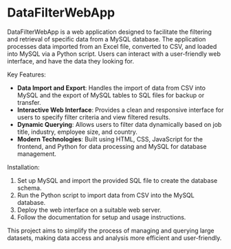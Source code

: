 # DataFilterWebApp
DataFilterWebApp is a web application designed to facilitate the filtering and retrieval of specific data from a MySQL database. The application processes data imported from an Excel file, converted to CSV, and loaded into MySQL via a Python script. Users can interact with a user-friendly web interface, and have the data they looking for.

Key Features:
- **Data Import and Export**: Handles the import of data from CSV into MySQL and the export of MySQL tables to SQL files for backup or transfer.
- **Interactive Web Interface**: Provides a clean and responsive interface for users to specify filter criteria and view filtered results.
- **Dynamic Querying**: Allows users to filter data dynamically based on job title, industry, employee size, and country.
- **Modern Technologies**: Built using HTML, CSS, JavaScript for the frontend, and Python for data processing and MySQL for database management.

Installation:
1. Set up MySQL and import the provided SQL file to create the database schema.
2. Run the Python script to import data from CSV into the MySQL database.
3. Deploy the web interface on a suitable web server.
4. Follow the documentation for setup and usage instructions.

This project aims to simplify the process of managing and querying large datasets, making data access and analysis more efficient and user-friendly.
